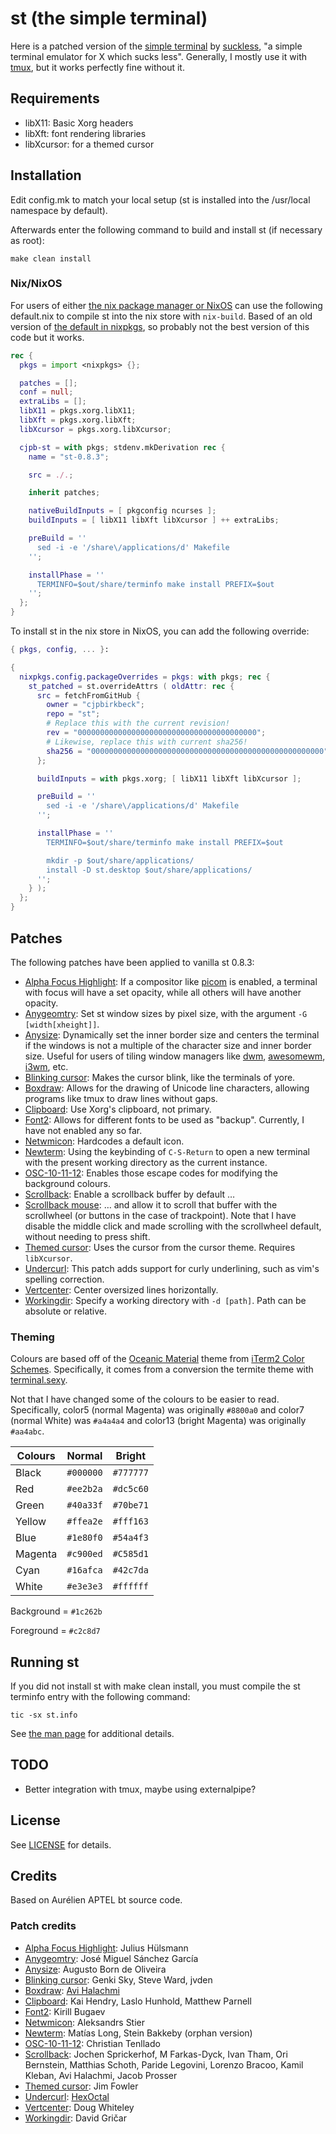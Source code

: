 # st (the simple terminal)
Here is a patched version of the [simple terminal](http://st.suckless.org/) by [suckless](http://www.suckless.org/), "a simple terminal emulator for X which sucks less". Generally, I mostly use it with [tmux](https://github.com/tmux/tmux/wiki), but it works perfectly fine without it.

## Requirements

* libX11: Basic Xorg headers
* libXft: font rendering libraries
* libXcursor: for a themed cursor

## Installation

Edit config.mk to match your local setup (st is installed into the /usr/local namespace by default).

Afterwards enter the following command to build and install st (if necessary as root):

`make clean install`

### Nix/NixOS

For users of either [the nix package manager or NixOS](https://www.nixos.org) can use the following default.nix to compile st into the nix store with `nix-build`. Based of an old version of [the default in nixpkgs](https://github.com/NixOS/nixpkgs/blob/master/pkgs/applications/terminal-emulators/st/default.nix), so probably not the best version of this code but it works.

```nix
rec {
  pkgs = import <nixpkgs> {};

  patches = [];
  conf = null;
  extraLibs = [];
  libX11 = pkgs.xorg.libX11;
  libXft = pkgs.xorg.libXft;
  libXcursor = pkgs.xorg.libXcursor;

  cjpb-st = with pkgs; stdenv.mkDerivation rec {
    name = "st-0.8.3";

    src = ./.;

    inherit patches;

    nativeBuildInputs = [ pkgconfig ncurses ];
    buildInputs = [ libX11 libXft libXcursor ] ++ extraLibs;

    preBuild = ''
      sed -i -e '/share\/applications/d' Makefile
    '';

    installPhase = ''
      TERMINFO=$out/share/terminfo make install PREFIX=$out
    '';
  };
}
```

To install st in the nix store in NixOS, you can add the following override:

```nix
{ pkgs, config, ... }:

{
  nixpkgs.config.packageOverrides = pkgs: with pkgs; rec {
    st_patched = st.overrideAttrs ( oldAttr: rec {
      src = fetchFromGitHub {
        owner = "cjpbirkbeck";
        repo = "st";
        # Replace this with the current revision!
        rev = "0000000000000000000000000000000000000000";
        # Likewise, replace this with current sha256!
        sha256 = "0000000000000000000000000000000000000000000000000000";
      };

      buildInputs = with pkgs.xorg; [ libX11 libXft libXcursor ];

      preBuild = ''
        sed -i -e '/share\/applications/d' Makefile
      '';

      installPhase = ''
        TERMINFO=$out/share/terminfo make install PREFIX=$out

        mkdir -p $out/share/applications/
        install -D st.desktop $out/share/applications/
      '';
    } );
  };
}
```

## Patches

The following patches have been applied to vanilla st 0.8.3:

* [Alpha Focus Highlight]( ./applied/st-alphaFocusHighlight-20200216-26cdfeb.diff ): If a compositor like [picom](http://github.com/yshui/picom) is enabled, a terminal with focus will have a set opacity, while all others will have another opacity.
* [Anygeomtry](./applied/st-anygeometry-0.8.1.diff): Set st window sizes by pixel size, with the argument `-G [width[xheight]]`.
* [Anysize]( ./applied/st-anysize-0.8.1.diff ): Dynamically set the inner border size and centers the terminal if the windows is not a multiple of the character size and inner border size. Useful for users of tiling window managers like [dwm](https://dwm.suckless.org), [awesomewm](https://www.awesomewm.org), [i3wm](https://i3wm.org), etc.
* [Blinking cursor]( ./applied/st-blinking_cursor-20200531-a2a7044.diff ): Makes the cursor blink, like the terminals of yore.
* [Boxdraw]( ./applied/st-boxdraw_v2-0.8.3.diff ): Allows for the drawing of Unicode line characters, allowing programs like tmux to draw lines without gaps.
* [Clipboard]( ./applied/st-clipboard-0.8.3.diff ): Use Xorg's clipboard, not primary.
* [Font2]( ./applied/st-font2-20190416-ba72400.diff ): Allows for different fonts to be used as "backup". Currently, I have not enabled any so far.
* [Netwmicon]( ./applied/st-netwmicon-0.8.4.diff ): Hardcodes a default icon.
* [Newterm]( ./applied/st-newterm-0.8.2.diff ): Using the keybinding of `C-S-Return` to open a new terminal with the present working directory as the current instance.
* [OSC-10-11-12]( ./applied/st-osc_10_11_12-20200418-66520e1.diff ): Enables those escape codes for modifying the background colours.
* [Scrollback]( ./applied/st-scrollback-20200419-72e3f6c.diff ): Enable a scrollback buffer by default …
* [Scrollback mouse]( ./applied/st-scrollback-mouse-20191024-a2c479c.diff ): … and allow it to scroll that buffer with the scrollwheel (or buttons in the case of trackpoint). Note that I have disable the middle click and made scrolling with the scrollwheel default, without needing to press shift.
* [Themed cursor]( ./applied/st-themed_cursor-0.8.1.diff ): Uses the cursor from the cursor theme. Requires `libXcursor`.
* [Undercurl](./applied/st-undercurl-0.8.4.diff): This patch adds support for curly underlining, such as vim's spelling correction.
* [Vertcenter]( ./applied/st-vertcenter-20180320-6ac8c8a.diff ): Center oversized lines horizontally.
* [Workingdir]( ./applied/st-workingdir-20200317-51e19ea.diff ): Specify a working directory with `-d [path]`. Path can be absolute or relative.

### Theming

Colours are based off of the [Oceanic Material](https://github.com/rahulpatel/oceanic-material-iterm) theme from [iTerm2 Color Schemes](https://github.com/mbadolato/iTerm2-Color-Schemes/). Specifically, it comes from a conversion the termite theme with [terminal.sexy](https://www.terminal.sexy).

Not that I have changed some of the colours to be easier to read. Specifically, color5 (normal Magenta) was originally `#8800a0` and color7 (normal White) was `#a4a4a4` and color13 (bright Magenta) was originally `#aa4abc`.

|Colours|  Normal   |  Bright   |
|-------|-----------|-----------|
|Black  | `#000000` | `#777777` |
|Red    | `#ee2b2a` | `#dc5c60` |
|Green  | `#40a33f` | `#70be71` |
|Yellow | `#ffea2e` | `#fff163` |
|Blue   | `#1e80f0` | `#54a4f3` |
|Magenta| `#c900ed` | `#C585d1` |
|Cyan   | `#16afca` | `#42c7da` |
|White  | `#e3e3e3` | `#ffffff` |

Background = `#1c262b`

Foreground = `#c2c8d7`

## Running st

If you did not install st with make clean install, you must compile the st terminfo entry with the following command:

`tic -sx st.info`

See [the man page](./st.1) for additional details.

## TODO

* Better integration with tmux, maybe using externalpipe?

## License

See [LICENSE](./LICENSE) for details.

## Credits
Based on Aurélien APTEL <aurelien dot aptel at gmail dot com> bt source code.

### Patch credits
* [Alpha Focus Highlight]( ./applied/st-alphaFocusHighlight-20200216-26cdfeb.diff ): Julius Hülsmann
* [Anygeomtry](./applied/st-anygeometry-0.8.1.diff): José Miguel Sánchez García
* [Anysize]( ./applied/st-anysize-0.8.1.diff ): Augusto Born de Oliveira
* [Blinking cursor]( ./applied/st-blinking_cursor-20200531-a2a7044.diff ): Genki Sky, Steve Ward, jvden
* [Boxdraw]( ./applied/st-boxdraw_v2-0.8.3.diff ): [Avi Halachmi](https://github.com/avih)
* [Clipboard]( ./applied/st-clipboard-0.8.3.diff ): Kai Hendry, Laslo Hunhold, Matthew Parnell
* [Font2]( ./applied/st-font2-20190416-ba72400.diff ): Kirill Bugaev
* [Netwmicon]( ./applied/st-netwmicon-0.8.4.diff ): Aleksandrs Stier
* [Newterm]( ./applied/st-newterm-0.8.2.diff ): Matías Long, Stein Bakkeby (orphan version)
* [OSC-10-11-12]( ./applied/st-osc_10_11_12-20200418-66520e1.diff ): Christian Tenllado
* [Scrollback]( ./applied/st-scrollback-20200419-72e3f6c.diff ): Jochen Sprickerhof, M Farkas-Dyck, Ivan Tham, Ori Bernstein, Matthias Schoth, Paride Legovini, Lorenzo Bracoo, Kamil Kleban, Avi Halachmi, Jacob Prosser
* [Themed cursor]( ./applied/st-themed_cursor-0.8.1.diff ): Jim Fowler
* [Undercurl](./applied/st-undercurl-0.8.4.diff): [HexOctal](https://github.com/hexoctal)
* [Vertcenter]( ./applied/st-vertcenter-20180320-6ac8c8a.diff ): Doug Whiteley
* [Workingdir]( ./applied/st-workingdir-20200317-51e19ea.diff ): David Gričar
